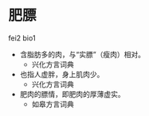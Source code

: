 # 肥膘
fei2 bio1
+ 含脂肪多的肉，与“实膘”（瘦肉）相对。
  * 兴化方言词典
+ 也指人虚胖，身上肌肉少。
  * 兴化方言词典
+ 肥肉的膘情，即肥肉的厚薄虚实。
  * 如皋方言词典
